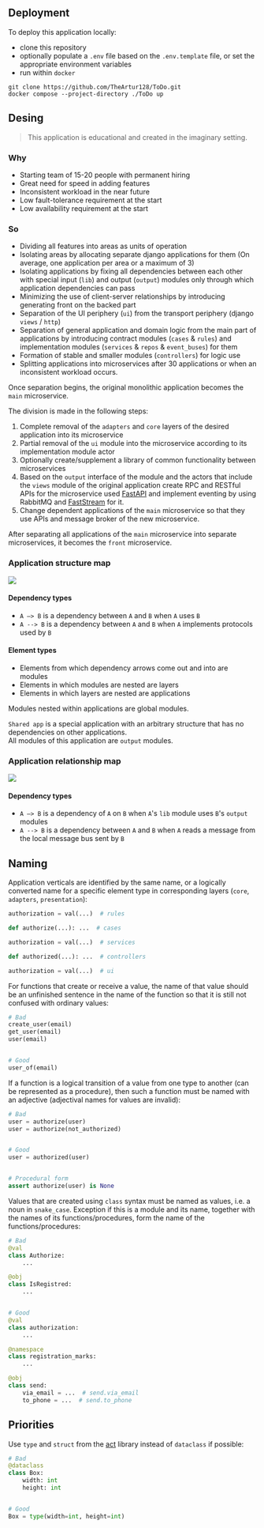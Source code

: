 ## Deployment
To deploy this application locally:
- clone this repository
- optionally populate a `.env` file based on the `.env.template` file, or set the appropriate environment variables
- run within `docker`
```
git clone https://github.com/TheArtur128/ToDo.git
docker compose --project-directory ./ToDo up
```

## Desing

> This application is educational and created in the imaginary setting.

### Why
- Starting team of 15-20 people with permanent hiring
- Great need for speed in adding features
- Inconsistent workload in the near future
- Low fault-tolerance requirement at the start
- Low availability requirement at the start

### So
- Dividing all features into areas as units of operation
- Isolating areas by allocating separate django applications for them (On average, one application per area or a maximum of 3)
- Isolating applications by fixing all dependencies between each other with special input (`lib`) and output (`output`) modules only through which application dependencies can pass
- Minimizing the use of client-server relationships by introducing generating front on the backed part
- Separation of the UI periphery (`ui`) from the transport periphery (django `views` / `http`)
- Separation of general application and domain logic from the main part of applications by introducing contract modules (`cases` & `rules`) and implementation modules (`services` & `repos` & `event_buses`) for them
- Formation of stable and smaller modules (`controllers`) for logic use
- Splitting applications into microservices after 30 applications or when an inconsistent workload occurs.

Once separation begins, the original monolithic application becomes the `main` microservice.

The division is made in the following steps:
1. Complete removal of the `adapters` and `core` layers of the desired application into its microservice
2. Partial removal of the `ui` module into the microservice according to its implementation module actor
3. Optionally create/supplement a library of common functionality between microservices
4. Based on the `output` interface of the module and the actors that include the `views` module of the original application create RPC and RESTful APIs for the microservice used [FastAPI](https://github.com/tiangolo/fastapi) and implement eventing by using RabbitMQ and [FastStream](https://github.com/airtai/faststream) for it.
5. Change dependent applications of the `main` microservice so that they use APIs and message broker of the new microservice.

After separating all applications of the `main` microservice into separate microservices, it becomes the `front` microservice.

### Application structure map
<picture>
 <source media="(prefers-color-scheme: dark)" srcset="https://github.com/TheArtur128/ToDo/blob/main/assets/application-structure-map/dark-theme.png">
 <img src="https://github.com/TheArtur128/ToDo/blob/main/assets/application-structure-map/light-theme.png">
</picture>

#### Dependency types
- `A —> B` is a dependency between `A` and `B` when `A` uses `B`
- `A --> B` is a dependency between `A` and `B` when `A` implements protocols used by `B`

#### Element types
- Elements from which dependency arrows come out and into are modules
- Elements in which modules are nested are layers
- Elements in which layers are nested are applications

Modules nested within applications are global modules.

`Shared app` is a special application with an arbitrary structure that has no dependencies on other applications.</br>
All modules of this application are `output` modules.

### Application relationship map
<picture>
 <source media="(prefers-color-scheme: dark)" srcset="https://github.com/TheArtur128/ToDo/blob/main/assets/application-relationship-map/dark-theme.png">
 <img src="https://github.com/TheArtur128/ToDo/blob/main/assets/application-relationship-map/light-theme.png">
</picture>

#### Dependency types
- `A —> B` is a dependency of `A` on `B` when `A`'s `lib` module uses `B`'s `output` modules
- `A --> B` is a dependency between `A` and `B` when `A` reads a message from the local message bus sent by `B`

## Naming

Application verticals are identified by the same name, or a logically converted name for a specific element type in corresponding layers (`core`, `adapters`, `presentation`):
```py
authorization = val(...)  # rules

def authorize(...): ...  # cases

authorization = val(...)  # services

def authorized(...): ...  # controllers

authorization = val(...)  # ui
```

For functions that create or receive a value, the name of that value should be an unfinished sentence in the name of the function so that it is still not confused with ordinary values:
```py
# Bad
create_user(email)
get_user(email)
user(email)


# Good
user_of(email)
```

If a function is a logical transition of a value from one type to another (can be represented as a procedure), then such a function must be named with an adjective (adjectival names for values are invalid):
```py
# Bad
user = authorize(user)
user = authorize(not_authorized)


# Good
user = authorized(user)


# Procedural form
assert authorize(user) is None
```

Values that are created using `class` syntax must be named as values, i.e. a noun in `snake_case`. Exception if this is a module and its name, together with the names of its functions/procedures, form the name of the functions/procedures:
```py
# Bad
@val
class Authorize:
    ...

@obj
class IsRegistred:
    ...


# Good
@val
class authorization:
    ...

@namespace
class registration_marks:
    ...

@obj
class send:
    via_email = ...  # send.via_email
    to_phone = ...  # send.to_phone
```

## Priorities

Use `type` and `struct` from the [act](https://github.com/TheArtur128/Act) library instead of `dataclass` if possible:
```py
# Bad
@dataclass
class Box:
    width: int
    height: int


# Good
Box = type(width=int, height=int)
```
